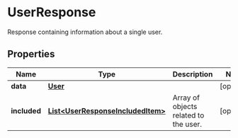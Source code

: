 

# UserResponse

Response containing information about a single user.
## Properties

Name | Type | Description | Notes
------------ | ------------- | ------------- | -------------
**data** | [**User**](User.md) |  |  [optional]
**included** | [**List&lt;UserResponseIncludedItem&gt;**](UserResponseIncludedItem.md) | Array of objects related to the user. |  [optional]



